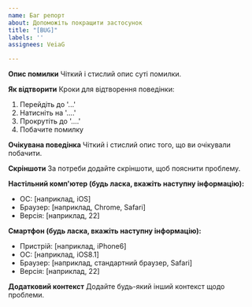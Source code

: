 ```yaml
---
name: Баг репорт
about: Допоможіть покращити застосунок
title: "[BUG]"
labels: ''
assignees: VeiaG

---
```


**Опис помилки**
Чіткий і стислий опис суті помилки.

**Як відтворити**
Кроки для відтворення поведінки:
1. Перейдіть до '...'
2. Натисніть на '....'
3. Прокрутіть до '....'
4. Побачите помилку

**Очікувана поведінка**
Чіткий і стислий опис того, що ви очікували побачити.

**Скріншоти**
За потреби додайте скріншоти, щоб пояснити проблему.

**Настільний комп'ютер (будь ласка, вкажіть наступну інформацію):**
 - ОС: [наприклад, iOS]
 - Браузер: [наприклад, Chrome, Safari]
 - Версія: [наприклад, 22]

**Смартфон (будь ласка, вкажіть наступну інформацію):**
 - Пристрій: [наприклад, iPhone6]
 - ОС: [наприклад, iOS8.1]
 - Браузер: [наприклад, стандартний браузер, Safari]
 - Версія: [наприклад, 22]

**Додатковий контекст**
Додайте будь-який інший контекст щодо проблеми.
